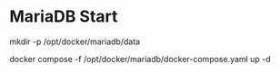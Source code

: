 # MariaDB Start

mkdir -p /opt/docker/mariadb/data

docker compose -f /opt/docker/mariadb/docker-compose.yaml up -d
